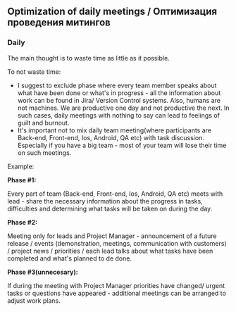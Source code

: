## Optimization of daily meetings / Оптимизация проведения митингов

### Daily

The main thought is to waste time as little as it possible.

To not waste time:

  - I suggest to exclude phase where every team member speaks about what have been done or what's in progress - all the information about work 
can be found in Jira/ Version Control systems. 
Also, humans are not machines. We are productive one day and not productive the next. In such cases, daily meetings with nothing to say
can lead to feelings of guilt and burnout.
  - It's important not to mix daily team meeting(where participants are Back-end, Front-end, Ios, Android, QA etc) with task discussion.
   Especially if you have a big team - most of your team will lose their time on such meetings.

Example:

**Phase #1:**

  Every part of team (Back-end, Front-end, Ios, Android, QA etc) meets with lead - share the necessary information about the progress in tasks, difficulties 
  and determining what tasks will be taken on during the day.
  
**Phase #2:**

  Meeting only for leads and Project Manager - announcement of a future release / events (demonstration, meetings, communication with customers) 
  / project news / priorities / each lead talks about what tasks have been completed and what's planned to de done.
  
**Phase #3(unnecesary):**
  
  If during the meeting with Project Manager priorities have changed/ urgent tasks or questions have appeared -
  additional meetings can be arranged to adjust work plans.
	



  
